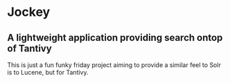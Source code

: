 # Jockey

## A lightweight application providing search ontop of Tantivy

This is just a fun funky friday project aiming to provide a similar feel to Solr is to Lucene, but for Tantivy.
